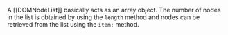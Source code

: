 

A [[DOMNodeList]] basically acts as an array object. The number of nodes in the list is obtained by using the <code>length</code> method and nodes can be retrieved from the list using the <code>item:</code> method.